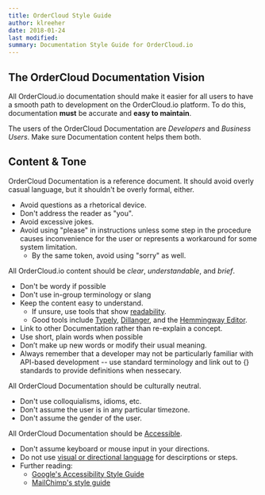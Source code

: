 ```yaml
---
title: OrderCloud Style Guide
author: klreeher
date: 2018-01-24
last modified:
summary: Documentation Style Guide for OrderCloud.io
---
```



## The OrderCloud Documentation Vision

All OrderCloud.io documentation should make it easier for all users to have a smooth path to development on the OrderCloud.io platform. To do this, documentation **must** be accurate and **easy to maintain**. 

The users of the OrderCloud Documentation are *Developers* and *Business Users*. Make sure Documentation content helps them both.

## Content & Tone

OrderCloud Documentation is a reference document. It should avoid overly casual language, but it shouldn't be overly formal, either.

- Avoid questions as a rhetorical device. 
- Don't address the reader as "you".
- Avoid excessive jokes.
- Avoid using "please" in instructions unless some step in the procedure causes inconvenience for the user or represents a workaround for some system limitation.
    + By the same token, avoid using "sorry" as well.

All OrderCloud.io content should be *clear*, *understandable*, and *brief*. 

- Don't be wordy if possible
- Don't use in-group terminology or slang
- Keep the content easy to understand.
    + If unsure, use tools that show [readability](https://en.wikipedia.org/wiki/Readability).
    + Good tools include [Typely](), [Dillanger](), and the [Hemmingway Editor](http://www.hemingwayapp.com/).
- Link to other Documentation rather than re-explain a concept.
- Use short, plain words when possible
- Don’t make up new words or modify their usual meaning.
- Always remember that a developer may not be particularly familiar with API-based development -- use standard terminology and link out to {} standards to provide definitions when nessecary.

All OrderCloud Documentation should be culturally neutral. 

- Don't use colloquialisms, idioms, etc.
- Don't assume the user is in any particular timezone.
- Don't assume the gender of the user.


All OrderCloud Documentation should be [Accessible]().

- Don't assume keyboard or mouse input in your directions.
- Do not use [visual or directional language]() for descirptions or steps.
- Further reading:
    + [Google's Accessibility Style Guide]()
    + [MailChimp's style guide](https://styleguide.mailchimp.com/writing-for-accessibility/)


